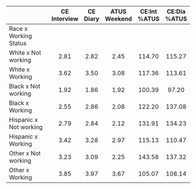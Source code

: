 
|                      | CE<br>Interview |  CE<br>Diary | ATUS<br>Weekend | CE:Int<br>%ATUS | CE:Dia<br>%ATUS |
| -------------------- | :----------: | :----------: | :----------: | :----------: | :----------: |
| Race x Working Status |              |              |              |              |              |
| White x Not working  |         2.81 |         2.82 |         2.45 |       114.70 |       115.27 |
| White x Working      |         3.62 |         3.50 |         3.08 |       117.36 |       113.61 |
| Black x Not working  |         1.92 |         1.86 |         1.92 |       100.39 |        97.20 |
| Black x Working      |         2.55 |         2.86 |         2.08 |       122.20 |       137.08 |
| Hispanic x Not working |         2.79 |         2.84 |         2.12 |       131.91 |       134.23 |
| Hispanic x Working   |         3.42 |         3.28 |         2.97 |       115.13 |       110.47 |
| Other x Not working  |         3.23 |         3.09 |         2.25 |       143.58 |       137.32 |
| Other x Working      |         3.85 |         3.97 |         3.67 |       105.07 |       108.14 |

